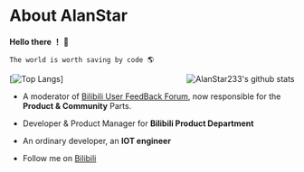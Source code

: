 #  About AlanStar

**Hello there ！** 👋

```
The world is worth saving by code 🌎
```

<img align="right" src="https://github-readme-stats.vercel.app/api?username=AlanStar233&show_icons=true&icon_color=0366d6&bg_color=ffffff&hide_title=true&hide=contribs&include_all_commits=true" alt="AlanStar233's github stats"/>

[![Top Langs](https://github-readme-stats.vercel.app/api/top-langs/?username=AlanStar233&layout=compact)]

- A moderator of [Bilibili User FeedBack Forum](https://www.bilibili.com/blackboard/activity-5zJxM3spoS.html), now responsible for the **Product & Community** Parts.
- Developer & Product Manager for **Bilibili Product Department**
- An ordinary developer, an **IOT engineer**

- Follow me on [Bilibili](https://space.bilibili.com/26226485)
